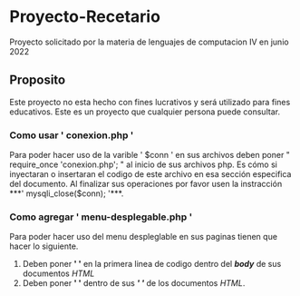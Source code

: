 # Proyecto-Recetario
 Proyecto solicitado por la materia de lenguajes de computacion IV en junio 2022
##  Proposito
 Este proyecto no esta hecho con fines lucrativos y será utilizado para fines educativos.
 Este es un proyecto que cualquier persona puede consultar.

### Como usar ' conexion.php '
Para poder hacer uso de la varible ' $conn ' en sus archivos deben poner " require_once 'conexion.php'; " al inicio de sus archivos php. Es cómo si inyectaran o insertaran el codigo de este archivo en esa sección especifica del documento.
Al finalizar sus operaciones por favor usen la instracción ***' mysqli_close($conn); '***.

### Como agregar ' menu-desplegable.php '
Para poder hacer uso del menu despleglable en sus paginas tienen que hacer lo siguiente.
1. Deben poner **' <?php require_once "menu-desplegable.php"; ?> '** en la primera linea de codigo dentro del ***body*** de sus documentos *HTML*
2. Deben poner **' <link rel="stylesheet" href="CSS\menu-desplegable_css.css"> '** dentro de sus ***' <head></head> '*** de los documentos *HTML*.
